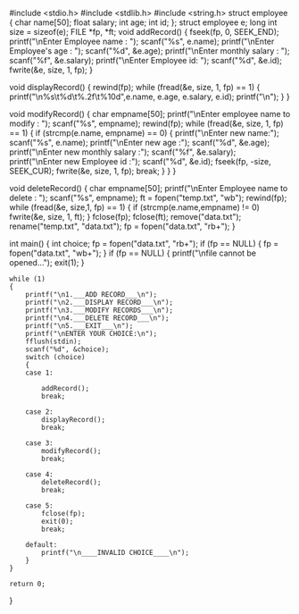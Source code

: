 #include <stdio.h>
#include <stdlib.h>
#include <string.h>
struct employee
{
    char name[50];
    float salary;
    int age;
    int id;
};
struct employee e;
long int size = sizeof(e);
FILE *fp, *ft;
void addRecord()
{
    fseek(fp, 0, SEEK_END);
    printf("\nEnter Employee name : ");
    scanf("%s", e.name);
    printf("\nEnter Employee's age : ");
    scanf("%d", &e.age);
    printf("\nEnter monthly salary : ");
    scanf("%f", &e.salary);
    printf("\nEnter Employee id: ");
    scanf("%d", &e.id);
    fwrite(&e, size, 1, fp);
}

void displayRecord()
{
    rewind(fp);
    while (fread(&e, size, 1, fp) == 1)
    {
        printf("\n%s\t%d\t%.2f\t%10d",e.name, e.age, e.salary, e.id);
        printf("\n");
    }
}

void modifyRecord()
{
    char empname[50];
    printf("\nEnter employee name to modify : ");
    scanf("%s", empname);
    rewind(fp);
    while (fread(&e, size, 1, fp) == 1)
    {
        if (strcmp(e.name, empname) == 0)
        {
            printf("\nEnter new name:");
            scanf("%s", e.name);
            printf("\nEnter new age :");
            scanf("%d", &e.age);
            printf("\nEnter new monthly salary :");
            scanf("%f", &e.salary);
            printf("\nEnter new Employee id :");
            scanf("%d", &e.id);
            fseek(fp, -size, SEEK_CUR);
            fwrite(&e, size, 1, fp);
            break;
        }
    }
}

void deleteRecord()
{
    char empname[50];
    printf("\nEnter Employee name to delete : ");
    scanf("%s", empname);
    ft = fopen("temp.txt", "wb");
    rewind(fp);
    while (fread(&e, size,1, fp) == 1)
    {
        if (strcmp(e.name,empname) != 0)
            fwrite(&e, size, 1, ft);
    }
    fclose(fp);
    fclose(ft);
    remove("data.txt");
    rename("temp.txt", "data.txt");
    fp = fopen("data.txt", "rb+");
}

int main()
{
    int choice;
    fp = fopen("data.txt", "rb+");
    if (fp == NULL)
    {
        fp = fopen("data.txt", "wb+");
    }
    if (fp == NULL)
    {
        printf("\nfile cannot be opened...");
        exit(1);
    }

    while (1)
    {
        printf("\n1.___ADD RECORD___\n");
        printf("\n2.___DISPLAY RECORD___\n");
        printf("\n3.___MODIFY RECORDS___\n");
        printf("\n4.___DELETE RECORD___\n");
        printf("\n5.___EXIT___\n");
        printf("\nENTER YOUR CHOICE:\n");
        fflush(stdin);
        scanf("%d", &choice);
        switch (choice)
        {
        case 1:

            addRecord();
            break;

        case 2:
            displayRecord();
            break;

        case 3:
            modifyRecord();
            break;

        case 4:
            deleteRecord();
            break;

        case 5:
            fclose(fp);
            exit(0);
            break;

        default:
            printf("\n____INVALID CHOICE____\n");
        }
    }

    return 0;
}
